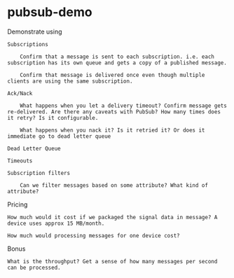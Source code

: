 # pubsub-demo

Demonstrate using

    Subscriptions

        Confirm that a message is sent to each subscription. i.e. each subscription has its own queue and gets a copy of a published message.

        Confirm that message is delivered once even though multiple clients are using the same subscription.

    Ack/Nack

        What happens when you let a delivery timeout? Confirm message gets re-delivered. Are there any caveats with PubSub? How many times does it retry? Is it configurable.

        What happens when you nack it? Is it retried it? Or does it immediate go to dead letter queue

    Dead Letter Queue

    Timeouts

    Subscription filters

        Can we filter messages based on some attribute? What kind of attribute?

Pricing

    How much would it cost if we packaged the signal data in message? A device uses approx 15 MB/month.

    How much would processing messages for one device cost?

Bonus

    What is the throughput? Get a sense of how many messages per second can be processed.